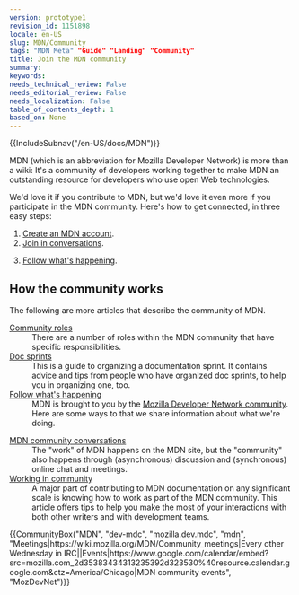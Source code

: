 ```yaml
---
version: prototype1
revision_id: 1151898
locale: en-US
slug: MDN/Community
tags: "MDN Meta" "Guide" "Landing" "Community"
title: Join the MDN community
summary: 
keywords: 
needs_technical_review: False
needs_editorial_review: False
needs_localization: False
table_of_contents_depth: 1
based_on: None
---
```

<div>{{IncludeSubnav("/en-US/docs/MDN")}}</div>

<div class="summary">
<p>MDN (which is an abbreviation for Mozilla Developer Network) is more than a wiki: It's a community of developers working together to make MDN an outstanding resource for developers who use open Web technologies.</p>
</div>

<p>We'd love it if you contribute to MDN, but we'd love it even more if you participate in the MDN community.&nbsp;Here's how to get connected, in three easy steps:</p>

<ol>
 <li><a href="/en-US/docs/MDN/Contribute/Howto/Create_an_MDN_account">Create an MDN account</a>.</li>
 <li><a href="/en-US/docs/MDN/Community/Conversations">Join in conversations</a>.</li>
 <li>
  <p><a href="/en-US/docs/MDN/Community/Whats_happening">Follow what's happening</a>.</p>
 </li>
</ol>

<h2 id="How_the_community_works">How the community works</h2>

<p>The following are more articles that describe the community of MDN.</p>

<div class="row topicpage-table">
<div class="section">
<dl>
 <dt class="landingPageList"><a href="/en-US/docs/MDN/Community/Roles">Community roles</a></dt>
 <dd class="landingPageList">There are a number of roles within the MDN community that have specific responsibilities.</dd>
 <dt class="landingPageList"><a href="/en-US/docs/MDN/Community/Doc_sprints">Doc sprints</a></dt>
 <dd class="landingPageList">This is a guide to organizing a documentation sprint. It contains advice and tips from people who have organized doc sprints, to help you in organizing one, too.</dd>
 <dt class="landingPageList"><a href="/en-US/docs/MDN/Community/Whats_happening">Follow what's happening</a></dt>
 <dd class="landingPageList">MDN is brought to you by the <a class="external" href="https://wiki.mozilla.org/MDN">Mozilla Developer Network community</a>. Here are some ways to that we share information about what we're doing.</dd>
</dl>

<dl>
</dl>
</div>

<div class="section">
<dl>
 <dt class="landingPageList"><a href="/en-US/docs/MDN/Community/Conversations">MDN community conversations</a></dt>
 <dd class="landingPageList">The "work" of MDN happens on the MDN site, but the "community" also happens through (asynchronous) discussion and (synchronous) online chat and meetings.</dd>
 <dt class="landingPageList"><a href="/en-US/docs/MDN/Community/Working_in_community">Working in community</a></dt>
 <dd class="landingPageList">A major part of contributing to MDN documentation on any significant scale is knowing how to work as part of the MDN community. This article offers tips to help you make the most of your interactions with both other writers and with development teams.</dd>
</dl>
</div>
</div>

<p>{{CommunityBox("MDN", "dev-mdc", "mozilla.dev.mdc", "mdn", "Meetings|https://wiki.mozilla.org/MDN/Community_meetings|Every other Wednesday in IRC||Events|https://www.google.com/calendar/embed?src=mozilla.com_2d35383434313235392d323530%40resource.calendar.google.com&amp;ctz=America/Chicago|MDN community events", "MozDevNet")}}&nbsp;</p>

